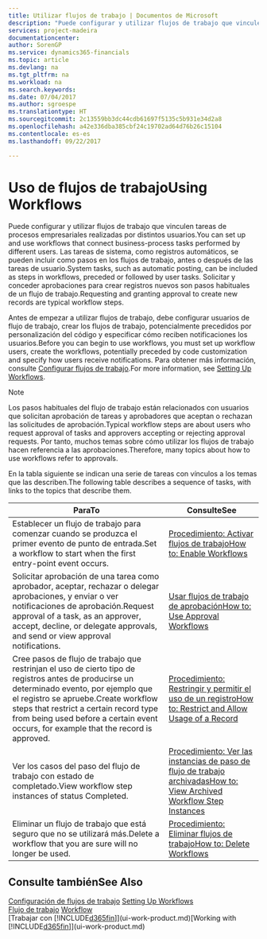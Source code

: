 ```yaml
---
title: Utilizar flujos de trabajo | Documentos de Microsoft
description: "Puede configurar y utilizar flujos de trabajo que vinculen tareas de procesos empresariales realizadas por distintos usuarios. Las tareas de sistema, como registros automáticos, se pueden incluir como pasos en los flujos de trabajo, antes o después de las tareas de usuario. Solicitar y conceder aprobaciones para crear registros nuevos son pasos habituales de un flujo de trabajo."
services: project-madeira
documentationcenter: 
author: SorenGP
ms.service: dynamics365-financials
ms.topic: article
ms.devlang: na
ms.tgt_pltfrm: na
ms.workload: na
ms.search.keywords: 
ms.date: 07/04/2017
ms.author: sgroespe
ms.translationtype: HT
ms.sourcegitcommit: 2c13559bb3dc44cdb61697f5135c5b931e34d2a8
ms.openlocfilehash: a42e336dba385cbf24c19702ad64d76b26c15104
ms.contentlocale: es-es
ms.lasthandoff: 09/22/2017

---
```

# <a name="using-workflows"></a><span data-ttu-id="54353-105">Uso de flujos de trabajo</span><span class="sxs-lookup"><span data-stu-id="54353-105">Using Workflows</span></span>
<span data-ttu-id="54353-106">Puede configurar y utilizar flujos de trabajo que vinculen tareas de procesos empresariales realizadas por distintos usuarios.</span><span class="sxs-lookup"><span data-stu-id="54353-106">You can set up and use workflows that connect business-process tasks performed by different users.</span></span> <span data-ttu-id="54353-107">Las tareas de sistema, como registros automáticos, se pueden incluir como pasos en los flujos de trabajo, antes o después de las tareas de usuario.</span><span class="sxs-lookup"><span data-stu-id="54353-107">System tasks, such as automatic posting, can be included as steps in workflows, preceded or followed by user tasks.</span></span> <span data-ttu-id="54353-108">Solicitar y conceder aprobaciones para crear registros nuevos son pasos habituales de un flujo de trabajo.</span><span class="sxs-lookup"><span data-stu-id="54353-108">Requesting and granting approval to create new records are typical workflow steps.</span></span>  

 <span data-ttu-id="54353-109">Antes de empezar a utilizar flujos de trabajo, debe configurar usuarios de flujo de trabajo, crear los flujos de trabajo, potencialmente precedidos por personalización del código y especificar cómo reciben notificaciones los usuarios.</span><span class="sxs-lookup"><span data-stu-id="54353-109">Before you can begin to use workflows, you must set up workflow users, create the workflows, potentially preceded by code customization and specify how users receive notifications.</span></span> <span data-ttu-id="54353-110">Para obtener más información, consulte [Configurar flujos de trabajo](across-set-up-workflows.md).</span><span class="sxs-lookup"><span data-stu-id="54353-110">For more information, see [Setting Up Workflows](across-set-up-workflows.md).</span></span>  

> [!NOTE]  
>  <span data-ttu-id="54353-111">Los pasos habituales del flujo de trabajo están relacionados con usuarios que solicitan aprobación de tareas y aprobadores que aceptan o rechazan las solicitudes de aprobación.</span><span class="sxs-lookup"><span data-stu-id="54353-111">Typical workflow steps are about users who request approval of tasks and approvers accepting or rejecting approval requests.</span></span> <span data-ttu-id="54353-112">Por tanto, muchos temas sobre cómo utilizar los flujos de trabajo hacen referencia a las aprobaciones.</span><span class="sxs-lookup"><span data-stu-id="54353-112">Therefore, many topics about how to use workflows refer to approvals.</span></span>  

 <span data-ttu-id="54353-113">En la tabla siguiente se indican una serie de tareas con vínculos a los temas que las describen.</span><span class="sxs-lookup"><span data-stu-id="54353-113">The following table describes a sequence of tasks, with links to the topics that describe them.</span></span>  

|<span data-ttu-id="54353-114">**Para**</span><span class="sxs-lookup"><span data-stu-id="54353-114">**To**</span></span>|<span data-ttu-id="54353-115">**Consulte**</span><span class="sxs-lookup"><span data-stu-id="54353-115">**See**</span></span>|  
|------------|-------------|  
|<span data-ttu-id="54353-116">Establecer un flujo de trabajo para comenzar cuando se produzca el primer evento de punto de entrada.</span><span class="sxs-lookup"><span data-stu-id="54353-116">Set a workflow to start when the first entry-point event occurs.</span></span>|[<span data-ttu-id="54353-117">Procedimiento: Activar flujos de trabajo</span><span class="sxs-lookup"><span data-stu-id="54353-117">How to: Enable Workflows</span></span>](across-how-to-enable-workflows.md)|  
|<span data-ttu-id="54353-118">Solicitar aprobación de una tarea como aprobador, aceptar, rechazar o delegar aprobaciones, y enviar o ver notificaciones de aprobación.</span><span class="sxs-lookup"><span data-stu-id="54353-118">Request approval of a task, as an approver, accept, decline, or delegate approvals, and send or view approval notifications.</span></span>|[<span data-ttu-id="54353-119">Usar flujos de trabajo de aprobación</span><span class="sxs-lookup"><span data-stu-id="54353-119">How to: Use Approval Workflows</span></span>](across-how-use-approval-workflows.md)|  
|<span data-ttu-id="54353-120">Cree pasos de flujo de trabajo que restrinjan el uso de cierto tipo de registros antes de producirse un determinado evento, por ejemplo que el registro se apruebe.</span><span class="sxs-lookup"><span data-stu-id="54353-120">Create workflow steps that restrict a certain record type from being used before a certain event occurs, for example that the record is approved.</span></span>|[<span data-ttu-id="54353-121">Procedimiento: Restringir y permitir el uso de un registro</span><span class="sxs-lookup"><span data-stu-id="54353-121">How to: Restrict and Allow Usage of a Record</span></span>](across-how-to-restrict-and-allow-usage-of-a-record.md)|  
|<span data-ttu-id="54353-122">Ver los casos del paso del flujo de trabajo con estado de completado.</span><span class="sxs-lookup"><span data-stu-id="54353-122">View workflow step instances of status Completed.</span></span>|[<span data-ttu-id="54353-123">Procedimiento: Ver las instancias de paso de flujo de trabajo archivadas</span><span class="sxs-lookup"><span data-stu-id="54353-123">How to: View Archived Workflow Step Instances</span></span>](across-how-to-view-archived-workflow-step-instances.md)|  
|<span data-ttu-id="54353-124">Eliminar un flujo de trabajo que está seguro que no se utilizará más.</span><span class="sxs-lookup"><span data-stu-id="54353-124">Delete a workflow that you are sure will no longer be used.</span></span>|[<span data-ttu-id="54353-125">Procedimiento: Eliminar flujos de trabajo</span><span class="sxs-lookup"><span data-stu-id="54353-125">How to: Delete Workflows</span></span>](across-how-to-delete-workflows.md)|  

## <a name="see-also"></a><span data-ttu-id="54353-126">Consulte también</span><span class="sxs-lookup"><span data-stu-id="54353-126">See Also</span></span>  
<span data-ttu-id="54353-127">[Configuración de flujos de trabajo](across-set-up-workflows.md) </span><span class="sxs-lookup"><span data-stu-id="54353-127">[Setting Up Workflows](across-set-up-workflows.md) </span></span>  
<span data-ttu-id="54353-128">[Flujo de trabajo](across-workflow.md) </span><span class="sxs-lookup"><span data-stu-id="54353-128">[Workflow](across-workflow.md) </span></span>  
<span data-ttu-id="54353-129">[Trabajar con [!INCLUDE[d365fin](includes/d365fin_md.md)]](ui-work-product.md)</span><span class="sxs-lookup"><span data-stu-id="54353-129">[Working with [!INCLUDE[d365fin](includes/d365fin_md.md)]](ui-work-product.md)</span></span>

